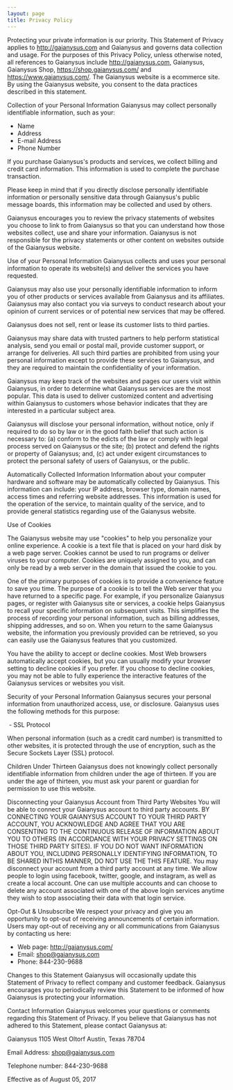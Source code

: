 ```yaml
---
layout: page
title: Privacy Policy
---
```


Protecting your private information is our priority. This Statement of Privacy applies to http://gaianysus.com and Gaianysus and governs data collection and usage. For the purposes of this Privacy Policy, unless otherwise noted, all references to Gaianysus include http://gaianysus.com, Gaianysus, Gaianysus Shop, https://shop.gaianysus.com/ and https://www.gaianysus.com/. The Gaianysus website is a ecommerce site. By using the Gaianysus website, you consent to the data practices described in this statement. 

Collection of your Personal Information 
Gaianysus may collect personally identifiable information, such as your: 

*	Name
*	Address
*	E-mail Address 
*	Phone Number 

If you purchase Gaianysus's products and services, we collect billing and credit card information. This information is used to complete the purchase transaction. 

Please keep in mind that if you directly disclose personally identifiable information or personally sensitive data through Gaianysus's public message boards, this information may be collected and used by others. 

Gaianysus encourages you to review the privacy statements of websites you choose to link to from Gaianysus so that you can understand how those websites collect, use and share your information. Gaianysus is not responsible for the privacy statements or other content on websites outside of the Gaianysus website. 

Use of your Personal Information 
Gaianysus collects and uses your personal information to operate its website(s) and deliver the services you have requested. 

Gaianysus may also use your personally identifiable information to inform you of other products or services available from Gaianysus and its affiliates. Gaianysus may also contact you via surveys to conduct research about your opinion of current services or of potential new services that may be offered. 

Gaianysus does not sell, rent or lease its customer lists to third parties. 

Gaianysus may share data with trusted partners to help perform statistical analysis, send you email or postal mail, provide customer support, or arrange for deliveries. All such third parties are prohibited from using your personal information except to provide these services to Gaianysus, and they are required to maintain the confidentiality of your information. 

Gaianysus may keep track of the websites and pages our users visit within Gaianysus, in order to determine what Gaianysus services are the most popular. This data is used to deliver customized content and advertising within Gaianysus to customers whose behavior indicates that they are interested in a particular subject area. 

Gaianysus will disclose your personal information, without notice, only if required to do so by law or in the good faith belief that such action is necessary to: (a) conform to the edicts of the law or comply with legal process served on Gaianysus or the site; (b) protect and defend the rights or property of Gaianysus; and, (c) act under exigent circumstances to protect the personal safety of users of Gaianysus, or the public. 

Automatically Collected Information 
Information about your computer hardware and software may be automatically collected by Gaianysus. This information can include: your IP address, browser type, domain names, access times and referring website addresses. This information is used for the operation of the service, to maintain quality of the service, and to provide general statistics regarding use of the Gaianysus website. 

Use of Cookies 

The Gaianysus website may use "cookies" to help you personalize your online experience. A cookie is a text file that is placed on your hard disk by a web page server. Cookies cannot be used to run programs or deliver viruses to your computer. Cookies are uniquely assigned to you, and can only be read by a web server in the domain that issued the cookie to you. 

One of the primary purposes of cookies is to provide a convenience feature to save you time. The purpose of a cookie is to tell the Web server that you have returned to a specific page. For example, if you personalize Gaianysus pages, or register with Gaianysus site or services, a cookie helps Gaianysus to recall your specific information on subsequent visits. This simplifies the process of recording your personal information, such as billing addresses, shipping addresses, and so on. When you return to the same Gaianysus website, the information you previously provided can be retrieved, so you can easily use the Gaianysus features that you customized. 

You have the ability to accept or decline cookies. Most Web browsers automatically accept cookies, but you can usually modify your browser setting to decline cookies if you prefer. If you choose to decline cookies, you may not be able to fully experience the interactive features of the Gaianysus services or websites you visit. 

Security of your Personal Information 
Gaianysus secures your personal information from unauthorized access, use, or disclosure. Gaianysus uses the following methods for this purpose: 

 -	SSL Protocol 

When personal information (such as a credit card number) is transmitted to other websites, it is protected through the use of encryption, such as the Secure Sockets Layer (SSL) protocol. 

Children Under Thirteen 
Gaianysus does not knowingly collect personally identifiable information from children under the age of thirteen. If you are under the age of thirteen, you must ask your parent or guardian for permission to use this website. 

Disconnecting your Gaianysus Account from Third Party Websites 
You will be able to connect your Gaianysus account to third party accounts. BY CONNECTING YOUR GAIANYSUS ACCOUNT TO YOUR THIRD PARTY ACCOUNT, YOU ACKNOWLEDGE AND AGREE THAT YOU ARE CONSENTING TO THE CONTINUOUS RELEASE OF INFORMATION ABOUT YOU TO OTHERS (IN ACCORDANCE WITH YOUR PRIVACY SETTINGS ON THOSE THIRD PARTY SITES). IF YOU DO NOT WANT INFORMATION ABOUT YOU, INCLUDING PERSONALLY IDENTIFYING INFORMATION, TO BE SHARED INTHIS MANNER, DO NOT USE THE THIS FEATURE. You may disconnect your account from a third party account at any time. We allow people to login using facebook, twitter, google, and instagram, as well as create a local account. One can use multiple accounts and can choose to delete any account associated with one of the above login services anytime they wish to stop associating their data with that login service. 

Opt-Out & Unsubscribe 
We respect your privacy and give you an opportunity to opt-out of receiving announcements of certain information. Users may opt-out of receiving any or all communications from Gaianysus by contacting us here: 
- Web page: http://gaianysus.com/
- Email: shop@gaianysus.com
- Phone: 844-230-9688

Changes to this Statement 
Gaianysus will occasionally update this Statement of Privacy to reflect company and customer feedback. Gaianysus encourages you to periodically review this Statement to be informed of how Gaianysus is protecting your information. 

Contact Information 
Gaianysus welcomes your questions or comments regarding this Statement of Privacy. If you believe that Gaianysus has not adhered to this Statement, please contact Gaianysus at: 

Gaianysus 
1105 West Oltorf 
Austin, Texas 78704 

Email Address: 
shop@gaianysus.com 

Telephone number: 
 844-230-9688

Effective as of August 05, 2017 

